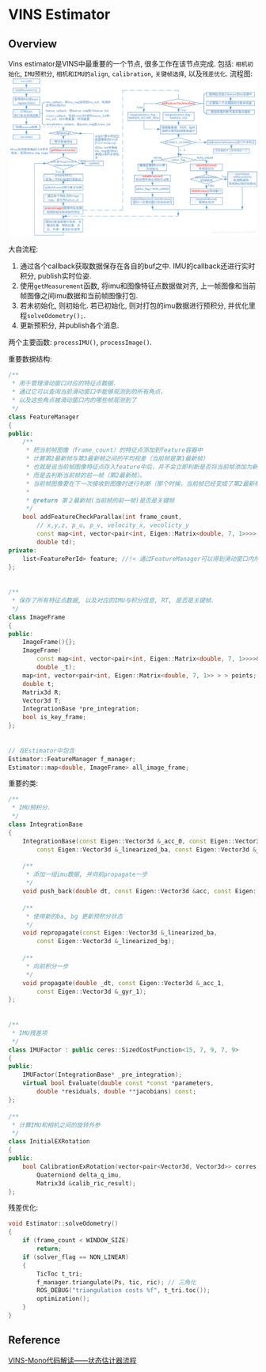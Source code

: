 # VINS Estimator
## Overview
Vins estimator是VINS中最重要的一个节点, 很多工作在该节点完成. 包括: `相机初始化`, `IMU预积分`, `相机和IMU的align`, `calibration`, `关键帧选择`, 以及`残差优化`.
流程图:
![VINS Estimator](../rc/vins_estimator)

大自流程:
1. 通过各个callback获取数据保存在各自的buf之中. IMU的callback还进行实时积分, publish实时位姿.
2. 使用`getMeasurement`函数, 将imu和图像特征点数据做对齐, 上一帧图像和当前帧图像之间imu数据和当前帧图像打包.
3. 若未初始化, 则初始化. 若已初始化, 则对打包的imu数据进行预积分, 并优化里程`solveOdometry();`.
4. 更新预积分, 并publish各个消息.

两个主要函数: `processIMU()`, `processImage()`.

重要数据结构:
```c++
/**
 * 用于管理滑动窗口对应的特征点数据. 
 * 通过它可以查询当前滑动窗口中能够观测到的所有角点，
 * 以及这些角点被滑动窗口内的哪些帧观测到了
 */
class FeatureManager
{
public:
    /**
     * 把当前帧图像（frame_count）的特征点添加到feature容器中
     * 计算第2最新帧与第3最新帧之间的平均视差（当前帧是第1最新帧）
     * 也就是说当前帧图像特征点存入feature中后，并不会立即判断是否将当前帧添加为新的关键帧，
     * 而是去判断当前帧的前一帧（第2最新帧）。
     * 当前帧图像要在下一次接收到图像时进行判断（那个时候，当前帧已经变成了第2最新帧）
     *
     * @return 第２最新帧(当前帧的前一帧)是否是关键帧
     */
    bool addFeatureCheckParallax(int frame_count,
        // x,y,z, p_u, p_v, velocity_x, vecolicty_y
        const map<int, vector<pair<int, Eigen::Matrix<double, 7, 1>>>> &image,
        double td);
private:
    list<FeaturePerId> feature; //!< 通过FeatureManager可以得到滑动窗口内所有的角点信息
};


/**
 * 保存了所有特征点数据, 以及对应的IMU与积分信息, RT, 是否是关键帧.
 */
class ImageFrame
{
public:
    ImageFrame(){};
    ImageFrame(
        const map<int, vector<pair<int, Eigen::Matrix<double, 7, 1>>>>& _points,
        double _t);
    map<int, vector<pair<int, Eigen::Matrix<double, 7, 1>> > > points;
    double t;
    Matrix3d R;
    Vector3d T;
    IntegrationBase *pre_integration;
    bool is_key_frame;
};


// 在Estimator中包含
Estimator::FeatureManager f_manager;
Estimator::map<double, ImageFrame> all_image_frame;
```

重要的类:
```c++
/**
 * IMU预积分.
 */
class IntegrationBase
{
    IntegrationBase(const Eigen::Vector3d &_acc_0, const Eigen::Vector3d &_gyr_0,
        const Eigen::Vector3d &_linearized_ba, const Eigen::Vector3d &_linearized_bg);
    
    /**
     * 添加一组imu数据, 并向前propagate一步
     */
    void push_back(double dt, const Eigen::Vector3d &acc, const Eigen::Vector3d &gyr);

    /**
     * 使用新的ba, bg 更新预积分状态
     */
    void repropagate(const Eigen::Vector3d &_linearized_ba, 
        const Eigen::Vector3d &_linearized_bg);
    
    /**
     * 向前积分一步
     */
    void propagate(double _dt, const Eigen::Vector3d &_acc_1,
        const Eigen::Vector3d &_gyr_1);
};


/**
 * IMU残差项
 */
class IMUFactor : public ceres::SizedCostFunction<15, 7, 9, 7, 9>
{
public:
    IMUFactor(IntegrationBase* _pre_integration);
    virtual bool Evaluate(double const *const *parameters,
        double *residuals, double **jacobians) const;
};

/**
 * 计算IMU和相机之间的旋转外参
 */
class InitialEXRotation
{
public:
    bool CalibrationExRotation(vector<pair<Vector3d, Vector3d>> corres,
        Quaterniond delta_q_imu,
        Matrix3d &calib_ric_result);
};
```

残差优化:
```c++
void Estimator::solveOdometry()
{
    if (frame_count < WINDOW_SIZE)
        return;
    if (solver_flag == NON_LINEAR)
    {
        TicToc t_tri;
        f_manager.triangulate(Ps, tic, ric); // 三角化
        ROS_DEBUG("triangulation costs %f", t_tri.toc());
        optimization();
    }
}
```



## Reference
[VINS-Mono代码解读——状态估计器流程](https://blog.csdn.net/qq_41839222/article/details/86293038)